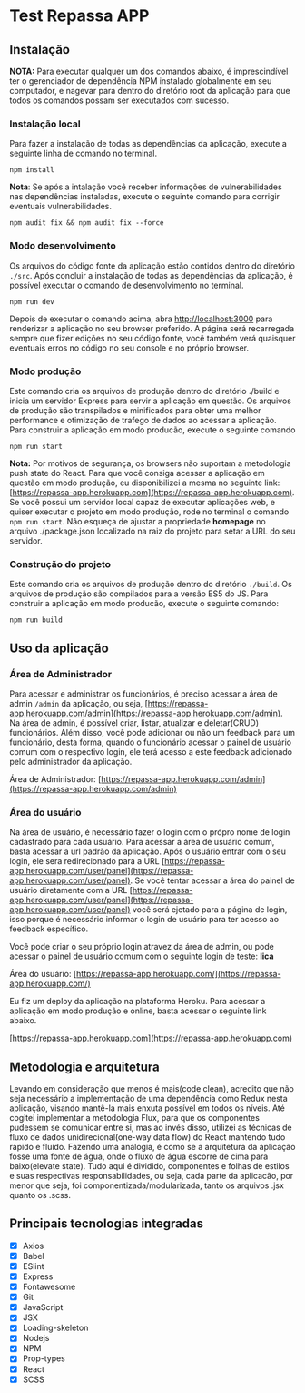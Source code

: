 # Test Repassa APP

## Instalação

**NOTA:** Para executar qualquer um dos comandos abaixo, é imprescindível ter o gerenciador de dependência NPM instalado globalmente em seu computador, e nagevar para dentro do diretório root da aplicação para que todos os comandos possam ser executados com sucesso.

### Instalação local

Para fazer a instalação de todas as dependências da aplicação, execute a seguinte linha de comando no terminal.

    npm install

**Nota**: Se após a intalação você receber informações de vulnerabilidades nas dependências instaladas, execute o seguinte comando para corrigir eventuais vulnerabilidades.

    npm audit fix && npm audit fix --force

### Modo desenvolvimento

Os arquivos do código fonte da aplicação estão contidos dentro do diretório `./src`.
Após concluir a instalação de todas as dependências da aplicação, é possível executar o comando de desenvolvimento no terminal.

    npm run dev

Depois de executar o comando acima, abra [http://localhost:3000](http://localhost:3000) para renderizar a aplicação no seu browser preferido.
A página será recarregada sempre que fizer edições no seu código fonte, você também verá quaisquer eventuais erros no código no seu console e no próprio browser.

### Modo produção

Este comando cria os arquivos de produção dentro do diretório ./build e inicia um servidor Express para servir a aplicação em questão. Os arquivos de produção são transpilados e minificados para obter uma melhor performance e otimização de trafego de dados ao acessar a aplicação. Para construir a aplicação em modo producão, execute o seguinte comando

    npm run start

**Nota:** Por motivos de segurança, os browsers não suportam a metodologia push state do React. Para que você consiga acessar a aplicação em questão em modo produção, eu disponibilizei a mesma no seguinte link: [https://repassa-app.herokuapp.com](https://repassa-app.herokuapp.com). Se você possui um servidor local capaz de executar aplicações web, e quiser executar o projeto em modo produção, rode no terminal o comando `npm run start`. Não esqueça de ajustar a propriedade **homepage** no arquivo ./package.json localizado na raiz do projeto para setar a URL do seu servidor.

### Construção do projeto

Este comando cria os arquivos de produção dentro do diretório `./build`. Os arquivos de produção são compilados para a versão ES5 do JS.
Para construir a aplicação em modo producão, execute o seguinte comando:

    npm run build

## Uso da aplicação

### Área de Administrador

Para acessar e administrar os funcionários, é preciso acessar a área de admin `/admin` da aplicação, ou seja, [https://repassa-app.herokuapp.com/admin](https://repassa-app.herokuapp.com/admin). Na área de admin, é possível criar, listar, atualizar e deletar(CRUD) funcionários. Além disso, você pode adicionar ou não um feedback para um funcionário, desta forma, quando o funcionário acessar o painel de usuário comum com o respectivo login, ele terá acesso a este feedback adicionado pelo administrador da aplicação.

Área de Administrador: [https://repassa-app.herokuapp.com/admin](https://repassa-app.herokuapp.com/admin)

### Área do usuário

Na área de usuário, é necessário fazer o login com o própro nome de login cadastrado para cada usuário. Para acessar a área de usuário comum, basta acessar a url padrão da aplicação. Após o usuário entrar com o seu login, ele sera redirecionado para a URL [https://repassa-app.herokuapp.com/user/panel](https://repassa-app.herokuapp.com/user/panel). Se você tentar acessar a área do painel de usuário diretamente com a URL [https://repassa-app.herokuapp.com/user/panel](https://repassa-app.herokuapp.com/user/panel) você será ejetado para a página de login, isso porque é necessário informar o login de usuário para ter acesso ao feedback específico.

Você pode criar o seu próprio login atravez da área de admin, ou pode acessar o painel de usuário comum com o seguinte login de teste: **lica**

Área do usuário: [https://repassa-app.herokuapp.com/](https://repassa-app.herokuapp.com/)

Eu fiz um deploy da aplicação na plataforma Heroku. Para acessar a aplicação em modo produção e online, basta acessar o seguinte link abaixo.

[https://repassa-app.herokuapp.com](https://repassa-app.herokuapp.com)

## Metodologia e arquitetura

Levando em consideração que menos é mais(code clean), acredito que não seja necessário a implementação de uma dependência como Redux nesta aplicação, visando mantê-la mais enxuta possível em todos os níveis. Até cogitei implementar a metodologia Flux, para que os componentes pudessem se comunicar entre si, mas ao invés disso, utilizei as técnicas de fluxo de dados unidirecional(one-way data flow) do React mantendo tudo rápido e fluído. Fazendo uma analogia, é como se a arquitetura da aplicação fosse uma fonte de água, onde o fluxo de água escorre de cima para baixo(elevate state). Tudo aqui é dividido, componentes e folhas de estilos e suas respectivas responsabilidades, ou seja, cada parte da aplicacão, por menor que seja, foi componentizada/modularizada, tanto os arquivos .jsx quanto os .scss.

## Principais tecnologias integradas

- [x] Axios
- [x] Babel
- [x] ESlint
- [x] Express
- [x] Fontawesome
- [x] Git
- [x] JavaScript
- [x] JSX
- [x] Loading-skeleton
- [x] Nodejs
- [x] NPM
- [x] Prop-types
- [x] React
- [x] SCSS
